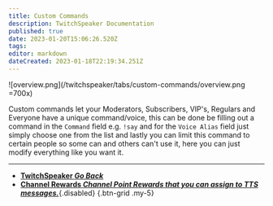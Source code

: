 ```yaml
---
title: Custom Commands
description: TwitchSpeaker Documentation
published: true
date: 2023-01-20T15:06:26.520Z
tags: 
editor: markdown
dateCreated: 2023-01-18T22:19:34.251Z
---
```


![overview.png](/twitchspeaker/tabs/custom-commands/overview.png =700x)

Custom commands let your Moderators, Subscribers, VIP's, Regulars and Everyone have a unique command/voice, this can be done be filling out a command in the `Command` field e.g. `!say` and for the `Voice Alias` field just simply choose one from the list and lastly you can limit this command to certain people so some can and others can't use it, here you can just modify everything like you want it.

---

- [<i class="mdi mdi-chevron-left"></i>**TwitchSpeaker *Go Back***](/TwitchSpeaker)
- [<i class="mdi mdi-adjust text--twitch"></i>**Channel Rewards *Channel Point Rewards that you can assign to TTS messages.***](/TwitchSpeaker/Tabs/Channel-Rewards){.disabled}
{.btn-grid .my-5}